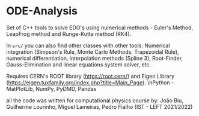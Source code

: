 # ODE-Analysis
Set of C++ tools to solve EDO's using numerical methods - Euler's Method, LeapFrog method and Runge-Kutta method (RK4).

In `src/` you can also find other classes with other tools: Numerical integration (Simpson's Rule, Monte Carlo Methods, Trapezoidal Rule), numerical differentiation, interpolation methods (Spline 3), Root-Finder, Gauss-Elimination and linear equations system solver, etc.

Requires CERN's ROOT library (https://root.cern/) and Eigen Library (https://eigen.tuxfamily.org/index.php?title=Main_Page). 
\nPython - MatPlotLib, NumPy, PyDMD, Pandas 



all the code was written for computational physics course by: João Biu, Guilherme Lourinho, Miguel Lameiras, Pedro Fialho (IST - LEFT 2021/2022)
